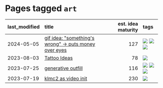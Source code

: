 # Pages tagged `art`

|last_modified|title|est. idea maturity|tags
|:---|:---|---:|:---|
|2024-05-05|[gif idea: "something's wrong" -> puts money over eyes](../ducktales_gif.md)|127|[![](https://img.shields.io/badge/tag-art-8e95e2)](../tags/art.md) [![](https://img.shields.io/badge/tag-ducktales-4ed36d)](../tags/ducktales.md) [![](https://img.shields.io/badge/tag-gif-e127da)](../tags/gif.md)|
|2023-08-03|[Tattoo Ideas](../ai_art_tattoo_inspo_board.md)|78|[![](https://img.shields.io/badge/tag-art-8e95e2)](../tags/art.md)|
|2023-07-25|[generative outfill](../generative_outfill.md)|116|[![](https://img.shields.io/badge/tag-art-8e95e2)](../tags/art.md) [![](https://img.shields.io/badge/tag-notebook-a68128)](../tags/notebook.md) [![](https://img.shields.io/badge/tag-tooling-fe4dc)](../tags/tooling.md)|
|2023-07-19|[klmc2 as video init](../klmc2_as_video_init.md)|230|[![](https://img.shields.io/badge/tag-art-8e95e2)](../tags/art.md)|